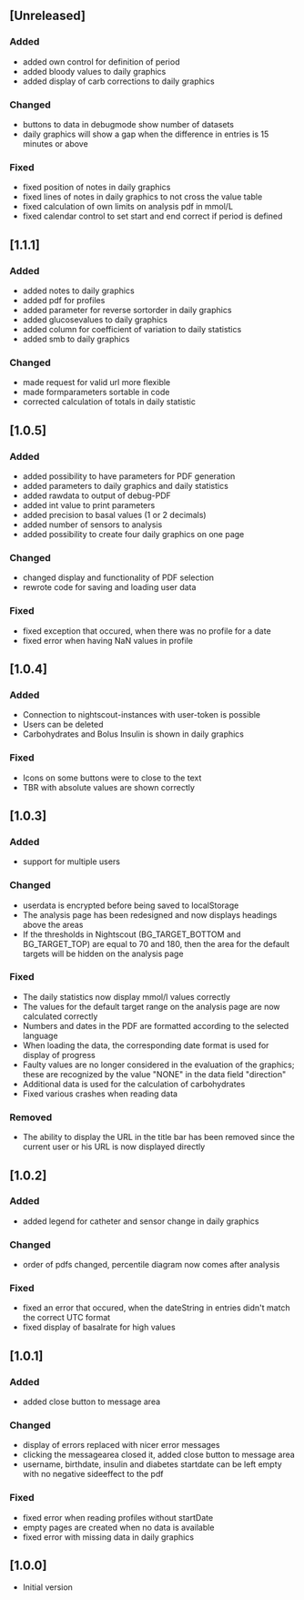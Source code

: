 ## [Unreleased]
### Added
- added own control for definition of period
- added bloody values to daily graphics
- added display of carb corrections to daily graphics

### Changed
- buttons to data in debugmode show number of datasets
- daily graphics will show a gap when the difference in entries is 15 minutes or above

### Fixed 
- fixed position of notes in daily graphics
- fixed lines of notes in daily graphics to not cross the value table
- fixed calculation of own limits on analysis pdf in mmol/L
- fixed calendar control to set start and end correct if period is defined 

## [1.1.1]
### Added
- added notes to daily graphics
- added pdf for profiles
- added parameter for reverse sortorder in daily graphics
- added glucosevalues to daily graphics
- added column for coefficient of variation to daily statistics
- added smb to daily graphics
 
### Changed
- made request for valid url more flexible
- made formparameters sortable in code
- corrected calculation of totals in daily statistic

## [1.0.5]
### Added
- added possibility to have parameters for PDF generation
- added parameters to daily graphics and daily statistics
- added rawdata to output of debug-PDF
- added int value to print parameters
- added precision to basal values (1 or 2 decimals) 
- added number of sensors to analysis
- added possibility to create four daily graphics on one page

### Changed
- changed display and functionality of PDF selection
- rewrote code for saving and loading user data

### Fixed
- fixed exception that occured, when there was no profile for a date
- fixed error when having NaN values in profile

## [1.0.4]
### Added
- Connection to nightscout-instances with user-token is possible
- Users can be deleted
- Carbohydrates and Bolus Insulin is shown in daily graphics

### Fixed
- Icons on some buttons were to close to the text
- TBR with absolute values are shown correctly

## [1.0.3]
### Added
- support for multiple users 

### Changed
- userdata is encrypted before being saved to localStorage
- The analysis page has been redesigned and now displays headings above the areas
- If the thresholds in Nightscout (BG_TARGET_BOTTOM and BG_TARGET_TOP) are equal to 70 and 180, then the area for the default targets will be hidden on the analysis page 

### Fixed
- The daily statistics now display mmol/l values ​​correctly
- The values ​​for the default target range on the analysis page are now calculated correctly
- Numbers and dates in the PDF are formatted according to the selected language
- When loading the data, the corresponding date format is used for display of progress
- Faulty values ​​are no longer considered in the evaluation of the graphics; these are recognized by the value "NONE" in the data field "direction"
- Additional data is used for the calculation of carbohydrates
- Fixed various crashes when reading data

### Removed
- The ability to display the URL in the title bar has been removed since the current user or his URL is now displayed directly

## [1.0.2]
### Added
- added legend for catheter and sensor change in daily graphics

### Changed
- order of pdfs changed, percentile diagram now comes after analysis

### Fixed
- fixed an error that occured, when the dateString in entries didn't match the correct UTC format
- fixed display of basalrate for high values

## [1.0.1]
### Added
- added close button to message area

### Changed
- display of errors replaced with nicer error messages
- clicking the messagearea closed it, added close button to message area
- username, birthdate, insulin and diabetes startdate can be left empty with no negative sideeffect to the pdf

### Fixed
- fixed error when reading profiles without startDate
- empty pages are created when no data is available
- fixed error with missing data in daily graphics

## [1.0.0]
- Initial version
